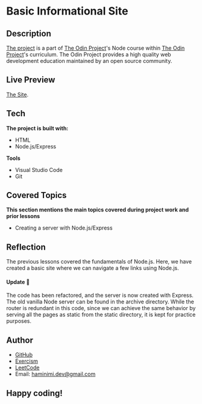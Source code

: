 # Basic Informational Site
## Description
[The project](https://www.theodinproject.com/lessons/nodejs-basic-informational-site) is a part of [The Odin Project](https://www.theodinproject.com/dashboard)'s Node course within [The Odin Project](https://www.theodinproject.com/dashboard)'s curriculum. The Odin Project provides a high quality web development education maintained by an open source community.
## Live Preview
[The Site](https://replit.com/@Haminimi/basic-informational-site).
## Tech
**The project is built with:**
-   HTML
-   Node.js/Express

**Tools**
-   Visual Studio Code
-   Git
## Covered Topics
**This section mentions the main topics covered during project work and prior lessons**
-   Creating a server with Node.js/Express
## Reflection
The previous lessons covered the fundamentals of Node.js. Here, we have created a basic site where we can navigate a few links using Node.js.

#### Update 🔄
The code has been refactored, and the server is now created with Express. The old vanilla Node server can be found in the archive directory. While the router is redundant in this code, since we can achieve the same behavior by serving all the pages as static from the static directory, it is kept for practice purposes.
## Author
-   [GitHub](https://github.com/Haminimi)
-   [Exercism](https://exercism.org/profiles/Haminimi)
-   [LeetCode](https://leetcode.com/Haminimi/)
-   Email: haminimi.dev@gmail.com
## Happy coding!

